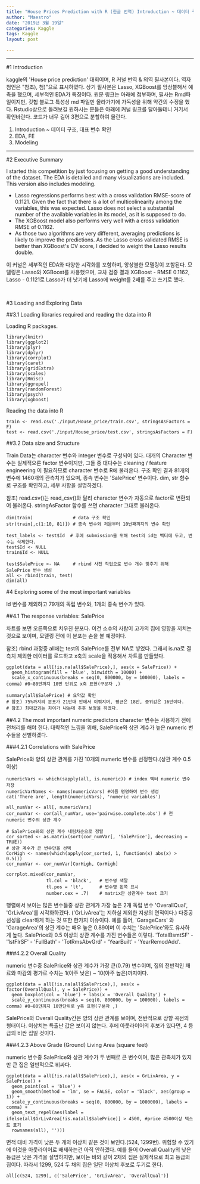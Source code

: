 ```yaml
---
title: "House Prices Prediction with R (한글 번역) Introduction ~ 데이터 구조, 대표 변수 확인"
author: "Maestro"
date: "2019년 3월 19일"
categories: Kaggle
tags: Kaggle
layout: post

---
```




***

#1 Introduction

 kaggle의 'House price prediction' 대회이며, R 커널 번역 & 의역 필사본이다.
역자 첨언은 "참조), 첨)"으로 표시하였다.
상기 필사본은 Lasso, XGBoost를 앙상블해서 예측을 했으며, 세부적인 EDA가 특징이다.
원문 링크는 아래에 첨부하며, 필사는 Rmd파일이지만, 깃헙 블로그 특성상 md 파일만 올라가기에 가독성을 위해 약간의 수정을 했다.
Rstudio상으로 돌려보길 원하시는 분들은 아래에 커널 링크를 달아둘테니 거기서 확인바란다.
코드가 너무 길어 3편으로 분할하여 올린다.
1. Introduction ~ 데이터 구조, 대표 변수 확인
2. EDA, FE
3. Modeling
***

#2 Executive Summary

I started this competition by just focusing on getting a good understanding of the dataset. 
The EDA is detailed and many visualizations are included. This version also includes modeling. 

* Lasso regressions performs best with a cross validation RMSE-score of 0.1121. 
Given the fact that there is a lot of multicolinearity among the variables, this was expected. 
Lasso does not select a substantial number of the available variables in its model, as it is supposed to do.
* The XGBoost model also performs very well with a cross validation RMSE of 0.1162. 
* As those two algorithms are very different, averaging predictions is likely to improve the predictions. 
As the Lasso cross validated RMSE is better than XGBoost's CV score, I decided to weight the Lasso results double.

 이 커널은 세부적인 EDA와 다양한 시각화를 포함하며, 앙상블한 모델링이 포함된다.
 모델링은 Lasso와 XGBoost를 사용했으며, 교차 검증 결과 XGBoost - RMSE 0.1162, Lasso - 0.1121로 Lasso가 더 낫기에 Lasso에 weight를 2배를 주고 쓰기로 했다.
 
 <br>
 
#3 Loading and Exploring Data
 
##3.1 Loading libraries required and reading the data into R
 
 Loading R packages.

```{r} 
library(knitr)
library(ggplot2)
library(plyr)
library(dplyr)
library(corrplot)
library(caret)
library(gridExtra)
library(scales)
library(Rmisc)
library(ggrepel)
library(randomForest)
library(psych)
library(xgboost)
```

Reading the data into R

```{r}
train <- read.csv('./input/House_price/train.csv', stringsAsFactors = F)
test <- read.csv('./input/House_price/test.csv', stringsAsFactors = F)
```

##3.2 Data size and Structure

 Train Data는 character 변수와 integer 변수로 구성되어 있다. 대개의 Character 변수는 실제적으론 factor 변수이지만, 그들 중 대다수는 cleaning / feature engineering 이 필요하므로 character 변수로 R에 불러온다. 
 구조 확인 결과 81개의 변수에 1460개의 관측치가 있으며, 종속 변수는 'SalePrice' 변수이다.
 dim, str 함수로 구조를 확인하고, 세부 사항을 설명하겠다.
<br>

 참조) read.csv()는 read_csv()와 달리 character 변수가 자동으로 factor로 변환되어 불러온다. stringAsFactor 함수를 쓰면 character 그대로 불러온다.
```{r}
dim(train)               # data 구조 확인
str(train[,c(1:10, 81)]) # 종속 변수와 처음부터 10번째까지의 변수 확인
```
 
```{r}
test_labels <- test$Id  # 후에 submission을 위해 test의 id는 벡터에 두고, 변수는 삭제한다.
test$Id <- NULL
train$Id <- NULL
```

```{r}
test$SalePrice <- NA     # rbind 사전 작업으로 변수 개수 맞추기 위해 SalePrice 변수 생성
all <- rbind(train, test)
dim(all)
```

#4 Exploring some of the most important variables

Id 변수를 제외하고 79개의 독립 변수와, 1개의 종속 변수가 있다.

##4.1 The response variables: SalePrice

 차트를 보면 오른쪽으로 치우친 분포다. 이건 소수의 사람이 고가의 집에 영향을 끼치는 것으로 보이며,
모델링 전에 이 분포는 손을 볼 예정이다.
<br>

 참조) rbind 과정중 all에는 test의 SalePrice를 전부 NA로 넣었다. 그래서 is.na로 결측치 제외한 데이터를 로드하고 x축의 scale을 적용해서 차트를 만들었다.

```{r}
ggplot(data = all[!is.na(all$SalePrice),], aes(x = SalePrice)) +
  geom_histogram(fill = 'blue', binwidth = 10000) +
  scale_x_continuous(breaks = seq(0, 800000, by = 100000), labels = comma) #0~80만까지 10만 단위로 x축 표현(구분자 ,)
```

```{r}
summary(all$SalePrice) # 요약값 확인
# 참조) 75%까지의 분포가 21만대 안에서 이뤄지며, 평균은 18만, 중위값은 16만이다. 
# 참조) 최대값과는 차이가 나는데 추후 보정을 하겠다.
```

##4.2 The most important numeric predictors
 character 변수는 사용하기 전에 전처리를 해야 한다. 대략적인 느낌을 위해, 
SalePrice와 상관 계수가 높은 numeric 변수들을 선별하겠다.

###4.2.1 Correlations with SalePrice

 SalePrice와 양의 상관 관계를 가진 10개의 numeric 변수를 선정한다.(상관 계수 0.5 이상)

```{r}
numericVars <- which(sapply(all, is.numeric)) # index 벡터 numeric 변수 저장
numericVarNames <- names(numericVars) #이름 명명하여 변수 생성
cat('There are', length(numericVars), 'numeric variables')

all_numVar <- all[, numericVars]
cor_numVar <- cor(all_numVar, use='pairwise.complete.obs') # 전 numeric 변수의 상관 계수

# SalePrice와의 상관 계수 내림차순으로 정렬
cor_sorted <- as.matrix(sort(cor_numVar[, 'SalePrice'], decreasing = TRUE))
# 상관 계수가 큰 변수만을 선택
CorHigh <- names(which(apply(cor_sorted, 1, function(x) abs(x) > 0.5)))
cor_numVar <- cor_numVar[CorHigh, CorHigh]

corrplot.mixed(cor_numVar, 
               tl.col = 'black',   # 변수명 색깔
               tl.pos = 'lt',      # 변수명 왼쪽 표시
               number.cex = .7)    # matrix안 상관계수 text 크기
```

 행렬에서 보이는 많은 변수들중 상관 관계가 가장 높은 2개 독립 변수 'OverallQual', 'GrLivArea'를 시각화하겠다.
('GrLivArea'는 지하실 제외한 지상의 면적이다.)
다중공선성을 clear하게 하는 것 또한 한가지 이슈이다. 예를 들어, 'GarageCars' 와 'GarageArea'의 상관 계수는 매우 높은 0.89이며 이 수치는 'SalePrice'와도 유사하게 높다. SalePrice와 0.5 이상의 상관 계수를 가진 변수들은 이렇다.
'TotalBsmtSF' - '1stFlrSF' - 'FullBath' - 'TotRmsAbvGrd' - 'YearBuilt' - 'YearRemodAdd'.


###4.2.2 Overall Quality

 numeric 변수중 SalePrice와 상관 계수가 가장 큰(0.79) 변수이며, 집의 전반적인 재료와 마감의 평가로 수치는 1(아주 낮은) ~ 10(아주 높은)까지이다.

```{r}
ggplot(data = all[!is.na(all$SalePrice),], aes(x = factor(OverallQual), y = SalePrice)) +
  geom_boxplot(col = 'blue') + labs(x = 'Overall Quality') +
  scale_y_continuous(breaks = seq(0, 800000, by = 100000), labels = comma) #0~80만까지 10만단위로 y축 표현(구분자 ,)
```

 SalePrice와 Overall Quality간은 양의 상관 관계를 보이며, 전반적으로 상향 곡선의 형태이다.
이상치는 특출난 값은 보이지 않는다. 후에 아웃라이어의 후보가 있다면, 4 등급의 비싼 집일 것이다.

###4.2.3 Above Grade (Ground) Living Area (square feet)

 numeric 변수중 SalePrice와 상관 계수가 두 번째로 큰 변수이며, 많은 관측치가 있지만 큰 집은 일반적으로 비싸다.

```{r}
ggplot(data = all[!is.na(all$SalePrice),], aes(x = GrLivArea, y = SalePrice)) +
  geom_point(col = 'blue') + 
  geom_smooth(method = 'lm', se = FALSE, color = 'black', aes(group = 1)) +
  scale_y_continuous(breaks = seq(0, 800000, by = 1000000), labels = comma) +
  geom_text_repel(aes(label = ifelse(all$GrLivArea[!is.na(all$SalePrice)] > 4500, #price 4500이상 텍스트 표기
  rownames(all), '')))
```

 면적 대비 가격이 낮은 두 개의 이상치 같은 것이 보인다.(524, 1299번). 
위험할 수 있기에 이것을 아웃라이어로 배제하는건 아직 안하겠다.
예를 들어 Overall Quality의 낮은 등급은 낮은 가격을 설명하지만, 보이는 바와 같이 2채의 집은 실제적으로 최고 등급의 집이다. 따라서 1299, 524 두 채의 집은 일단 이상치 후보로 두기로 한다.

```{r}
all[c(524, 1299), c('SalePrice', 'GrLivArea', 'OverallQual')]
```
